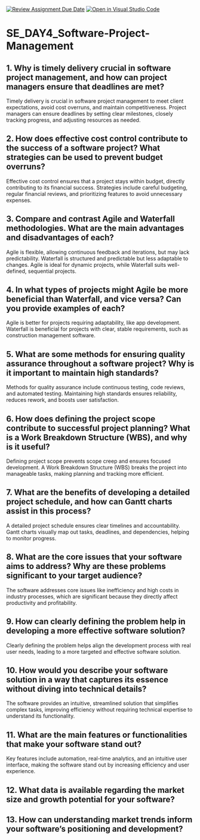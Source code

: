 [![Review Assignment Due Date](https://classroom.github.com/assets/deadline-readme-button-22041afd0340ce965d47ae6ef1cefeee28c7c493a6346c4f15d667ab976d596c.svg)](https://classroom.github.com/a/9pw6JKcu)
[![Open in Visual Studio Code](https://classroom.github.com/assets/open-in-vscode-2e0aaae1b6195c2367325f4f02e2d04e9abb55f0b24a779b69b11b9e10269abc.svg)](https://classroom.github.com/online_ide?assignment_repo_id=15842530&assignment_repo_type=AssignmentRepo)

# SE_DAY4_Software-Project-Management

## 1. Why is timely delivery crucial in software project management, and how can project managers ensure that deadlines are met?

Timely delivery is crucial in software project management to meet client expectations, avoid cost overruns, and maintain competitiveness. Project managers can ensure deadlines by setting clear milestones, closely tracking progress, and adjusting resources as needed.

## 2. How does effective cost control contribute to the success of a software project? What strategies can be used to prevent budget overruns?

Effective cost control ensures that a project stays within budget, directly contributing to its financial success. Strategies include careful budgeting, regular financial reviews, and prioritizing features to avoid unnecessary expenses.

## 3. Compare and contrast Agile and Waterfall methodologies. What are the main advantages and disadvantages of each?

Agile is flexible, allowing continuous feedback and iterations, but may lack predictability. Waterfall is structured and predictable but less adaptable to changes. Agile is ideal for dynamic projects, while Waterfall suits well-defined, sequential projects.

## 4. In what types of projects might Agile be more beneficial than Waterfall, and vice versa? Can you provide examples of each?

Agile is better for projects requiring adaptability, like app development. Waterfall is beneficial for projects with clear, stable requirements, such as construction management software.

## 5. What are some methods for ensuring quality assurance throughout a software project? Why is it important to maintain high standards?

Methods for quality assurance include continuous testing, code reviews, and automated testing. Maintaining high standards ensures reliability, reduces rework, and boosts user satisfaction.

## 6. How does defining the project scope contribute to successful project planning? What is a Work Breakdown Structure (WBS), and why is it useful?

Defining project scope prevents scope creep and ensures focused development. A Work Breakdown Structure (WBS) breaks the project into manageable tasks, making planning and tracking more efficient.

## 7. What are the benefits of developing a detailed project schedule, and how can Gantt charts assist in this process?

A detailed project schedule ensures clear timelines and accountability. Gantt charts visually map out tasks, deadlines, and dependencies, helping to monitor progress.

## 8. What are the core issues that your software aims to address? Why are these problems significant to your target audience?

The software addresses core issues like inefficiency and high costs in industry processes, which are significant because they directly affect productivity and profitability.

## 9. How can clearly defining the problem help in developing a more effective software solution?

Clearly defining the problem helps align the development process with real user needs, leading to a more targeted and effective software solution.

## 10. How would you describe your software solution in a way that captures its essence without diving into technical details?

The software provides an intuitive, streamlined solution that simplifies complex tasks, improving efficiency without requiring technical expertise to understand its functionality.

## 11. What are the main features or functionalities that make your software stand out?

Key features include automation, real-time analytics, and an intuitive user interface, making the software stand out by increasing efficiency and user experience.

## 12. What data is available regarding the market size and growth potential for your software?

## 13. How can understanding market trends inform your software’s positioning and development?
